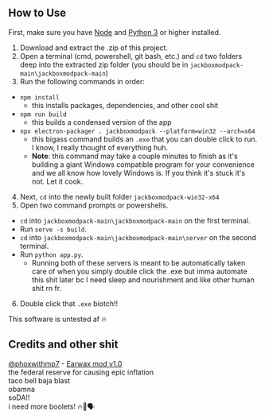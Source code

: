 ## How to Use
First, make sure you have [Node](https://nodejs.org/en/download) and [Python 3](https://www.python.org/downloads/) or higher installed.
1. Download and extract the .zip of this project.
2. Open a terminal (cmd, powershell, git bash, etc.) and `cd` two folders deep into the extracted zip folder (you should be in `jackboxmodpack-main\jackboxmodpack-main`)
3. Run the following commands in order:
- `npm install`
  - this installs packages, dependencies, and other cool shit
- `npm run build`
  - this builds a condensed version of the app
- `npx electron-packager . jackboxmodpack --platform=win32 --arch=x64`
  - this bigass command builds an `.exe` that you can double click to run. I know, I really thought of everything huh.
  - **Note**: this command may take a couple minutes to finish as it's building a giant Windows compatible program for your convenience and we all know how lovely Windows is. If you think it's stuck it's not. Let it cook.
4. Next, `cd` into the newly built folder `jackboxmodpack-win32-x64`
5.  Open two command prompts or powershells.
  - `cd` into `jackboxmodpack-main\jackboxmodpack-main` on the first terminal.
  - Run `serve -s build`.
  - `cd` into `jackboxmodpack-main\jackboxmodpack-main\server` on the second terminal.
  - Run `python app.py`.
    - Running both of these servers is meant to be automatically taken care of when you simply double click the .exe but imma automate this shit later bc I need sleep and nourishment and like other human shit rn fr.
6. Double click that `.exe` biotch!!

This software is untested af 🔥

## Credits and other shit
[@phoxwithmp7](https://github.com/phoxwithmp7) - [Earwax mod v1.0](https://github.com/PhoxWithMP7/WaxOgg)<br>
the federal reserve for causing epic inflation<br>
taco bell baja blast<br>
obamna<br>
soDA!!<br>
i need more boolets! 🔥🥶🗣<br>
